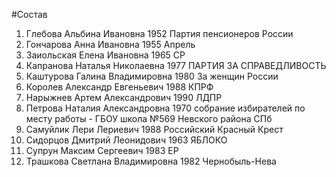 #Состав
1. Глебова Альбина Ивановна 1952 Партия пенсионеров России
2. Гончарова Анна Ивановна 1955 Апрель
3. Заиольская Елена Ивановна 1965 СР
4. Капранова Наталья Николаевна 1977 ПАРТИЯ ЗА СПРАВЕДЛИВОСТЬ
5. Каштурова Галина Владимировна 1980 За женщин России
6. Королев Александр Евгеньевич 1988 КПРФ
7. Нарыжнев Артем Александрович 1990 ЛДПР
8. Петрова Наталия Александровна 1970 собрание избирателей по месту работы - ГБОУ школа №569 Невского района СПб
9. Самуйлик Лери Лериевич 1988 Российский Красный Крест
10. Сидорцов Дмитрий Леонидович 1963 ЯБЛОКО
11. Супрун Максим Сергеевич 1983 ЕР
12. Трашкова Светлана Владимировна 1982 Чернобыль-Нева

